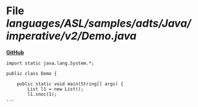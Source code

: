 # File _languages/ASL/samples/adts/Java/imperative/v2/Demo.java_
**[GitHub](https://github.com/softlang/yas/blob/master/languages/ASL/samples/adts/Java/imperative/v2/Demo.java)**
```
import static java.lang.System.*;

public class Demo {

	public static void main(String[] args) {
		List l1 = new List();
		l1.snoc(1);
...
```
